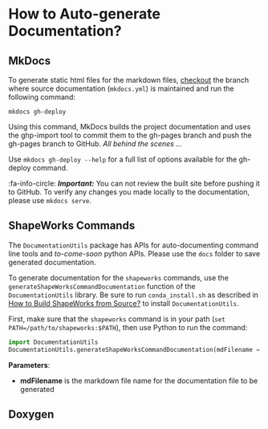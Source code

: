 
# How to Auto-generate Documentation?


## MkDocs


To generate static html files for the markdown files, [checkout](build.md#clone-source) the branch where source documentation (`mkdocs.yml`) is maintained and run the following command:

`mkdocs gh-deploy`

Using this command, MkDocs builds the project documentation and uses the ghp-import tool to commit them to the gh-pages branch and push the gh-pages branch to GitHub. *All behind the scenes ...*

Use `mkdocs gh-deploy --help` for a full list of options available for the gh-deploy command.

:fa-info-circle: _**Important:**_ You can not review the built site before pushing it to GitHub. To verify any changes you made locally to the documentation, please use `mkdocs serve`.  

## ShapeWorks Commands

The `DocumentationUtils` package has APIs for auto-documenting command line tools and *to-come-soon* python APIs. Please use the `docs` folder to save generated documentation.


To generate documentation for the `shapeworks` commands, use the `generateShapeWorksCommandDocumentation` function of the `DocumentationUtils` library. Be sure to run `conda_install.sh` as described in [How to Build ShapeWorks from Source?](build.md) to install `DocumentationUtils`.

First, make sure that the `shapeworks` command is in your path (`set PATH=/path/to/shapeworks:$PATH`), then use Python to run the command:

```python
import DocumentationUtils
DocumentationUtils.generateShapeWorksCommandDocumentation(mdFilename = '/path/to/ShapeWorks/docs/tools/ShapeWorksCommands.md')
```

**Parameters**:   
  - **mdFilename** is the markdown file name for the documentation file to be generated
  
  
## Doxygen

